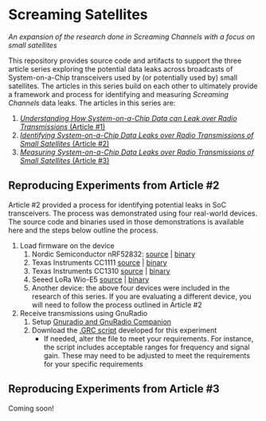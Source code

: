 # Screaming Satellites 
_An expansion of the research done in Screaming Channels with a focus on small satellites_

This repository provides source code and artifacts to support the three article series exploring the potential data leaks across broadcasts of System-on-a-Chip transceivers used by (or potentially used by) small satellites. The articles in this series build on each other to ultimately provide a framework and process for identifying and measuring _Screaming Channels_ data leaks. The articles in this series are:
1. [_Understanding How System-on-a-Chip Data can Leak over Radio Transmissions_ (Article #1)](https://www.ijatl.org/)
2. [_Identifying System-on-a-Chip Data Leaks over Radio Transmissions of Small Satellites_ (Article #2)](https://www.ijatl.org/)
3. [_Measuring System-on-a-Chip Data Leaks over Radio Transmissions of Small Satellites_ (Article #3)](https://www.ijatl.org/)

## Reproducing Experiments from Article #2
Article #2 provided a process for identifying potential leaks in SoC transceivers. The process was demonstrated using four real-world devices. The source code and binaries used in those demonstrations is available here and the steps below outline the process. 

1. Load firmware on the device
   1. Nordic Semiconductor nRF52832: [source](https://github.com/GallagherTom/screaming_satellites/tree/main/firmware) | [binary](https://github.com/GallagherTom/screaming_satellites/tree/main/firmware)
   3. Texas Instruments CC1111 [source](https://github.com/GallagherTom/screaming_satellites/tree/main/firmware) | [binary](https://github.com/GallagherTom/screaming_satellites/tree/main/firmware)
   4. Texas Instruments CC1310 [source](https://github.com/GallagherTom/screaming_satellites/tree/main/firmware) | [binary](https://github.com/GallagherTom/screaming_satellites/tree/main/firmware)
   5. Seeed LoRa Wio-E5 [source](https://github.com/GallagherTom/screaming_satellites/tree/main/firmware) | [binary](https://github.com/GallagherTom/screaming_satellites/tree/main/firmware)
   6. Another device: the above four devices were included in the research of this series. If you are evaluating a different device, you will need to follow the process outlined in Article #2 
2. Receive transmissions using GnuRadio
   1. Setup [Gnuradio and GnuRadio Companion](https://www.gnuradio.org/)
   2. Download the [.GRC script](https://github.com/GallagherTom/screaming_satellites/blob/main/spectrum_analysis/spectrum_analzer.grc) developed for this experiment
      + If needed, alter the file to meet your requirements. For instance, the script includes acceptable ranges for frequency and signal gain. These may need to be adjusted to meet the requirements for your specific requirements

## Reproducing Experiments from Article #3
Coming soon!
  
